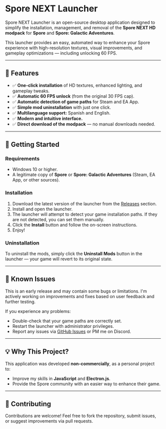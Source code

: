 # Spore NEXT Launcher

Spore NEXT Launcher is an open-source desktop application designed to simplify the installation, management, and removal of the **Spore NEXT HD modpack** for **Spore** and **Spore: Galactic Adventures**.

This launcher provides an easy, automated way to enhance your Spore experience with high-resolution textures, visual improvements, and gameplay optimizations — including unlocking 60 FPS.

---

## 📆 Features

* ✅ **One-click installation** of HD textures, enhanced lighting, and gameplay tweaks.
* ✅ **Automatic 60 FPS unlock** (from the original 30 FPS cap).
* ✅ **Automatic detection of game paths** for Steam and EA App.
* ✅ **Simple mod uninstallation** with just one click.
* ✅ **Multilanguage support:** Spanish and English.
* ✅ **Modern and intuitive interface.**
* ✅ **Direct download of the modpack** — no manual downloads needed.

---

## 🚀 Getting Started

### Requirements

* Windows 10 or higher.
* A legitimate copy of **Spore** or **Spore: Galactic Adventures** (Steam, EA App, or other sources).

### Installation

1. Download the latest version of the launcher from the [Releases](https://github.com/ahhfranz/SporeNEXT/releases) section.
2. Install and open the launcher.
3. The launcher will attempt to detect your game installation paths. If they are not detected, you can set them manually.
4. Click the **Install** button and follow the on-screen instructions.
5. Enjoy!

### Uninstallation

To uninstall the mods, simply click the **Uninstall Mods** button in the launcher — your game will revert to its original state.

---

## 🐞 Known Issues

This is an early release and may contain some bugs or limitations. I'm actively working on improvements and fixes based on user feedback and further testing.

If you experience any problems:

* Double-check that your game paths are correctly set.
* Restart the launcher with administrator privileges.
* Report any issues via [GitHub Issues](https://github.com/ahhfranz/SporeNEXT/issues) or PM me on Discord.

---

## 💡 Why This Project?

This application was developed **non-commercially**, as a personal project to:

* Improve my skills in **JavaScript** and **Electron.js**.
* Provide the Spore community with an easier way to enhance their game.

---

## 🤝 Contributing

Contributions are welcome! Feel free to fork the repository, submit issues, or suggest improvements via pull requests.

